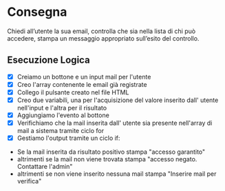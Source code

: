 # Consegna
Chiedi all’utente la sua email,
controlla che sia nella lista di chi può accedere,
stampa un messaggio appropriato sull’esito del controllo.

## Esecuzione Logica
 - [x] Creiamo un bottone e un input mail per l'utente 
 - [x] Creo l'array contenente le email già registrate 
 - [x] Collego il pulsante creato nel file HTML
 - [x] Creo due variabili, una per l'acquisizione del valore inserito dall' utente nell'input e l'altra per il risultato
 - [x] Aggiungiamo l'evento al bottone
 - [x] Verifichiamo che la mail inserita dall' utente sia presente nell'array di mail a sistema tramite ciclo for
 - [x] Gestiamo l'output tramite un ciclo if:
  - Se la mail inserita da risultato positivo stampa "accesso garantito"
  - altrimenti se la mail non viene trovata stampa "accesso negato. Contattare l'admin"
  - altrimenti se non viene inserito nessuna mail stampa "Inserire mail per verifica" 
